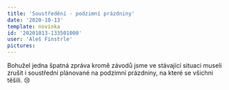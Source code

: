 ```yaml
---
title: 'Soustředění - podzimní prázdniny'
date: '2020-10-13'
template: novinka
id: '20201013-133501000'
user: 'Aleš Finstrle'
pictures:
---
```

Bohužel jedna špatná zpráva kromě závodů jsme ve stávající situaci museli zrušit i soustřední plánované na podzimní prázdniny, na které se všichni těšili. :cry:
